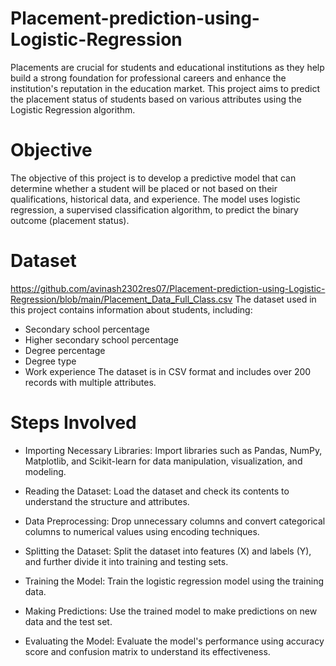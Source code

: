 # Placement-prediction-using-Logistic-Regression
Placements are crucial for students and educational institutions as they help build a strong foundation for professional careers and enhance the institution's reputation in the education market.
This project aims to predict the placement status of students based on various attributes using the Logistic Regression algorithm.

# Objective
The objective of this project is to develop a predictive model that can determine whether a student will be placed or not based on their qualifications, historical data, and experience. The model uses logistic regression, a supervised classification algorithm, to predict the binary outcome (placement status).

# Dataset
https://github.com/avinash2302res07/Placement-prediction-using-Logistic-Regression/blob/main/Placement_Data_Full_Class.csv
The dataset used in this project contains information about students, including:

* Secondary school percentage
* Higher secondary school percentage
* Degree percentage
* Degree type
* Work experience
The dataset is in CSV format and includes over 200 records with multiple attributes.

# Steps Involved
* Importing Necessary Libraries:
Import libraries such as Pandas, NumPy, Matplotlib, and Scikit-learn for data manipulation, visualization, and modeling.

* Reading the Dataset:
Load the dataset and check its contents to understand the structure and attributes.

* Data Preprocessing:
Drop unnecessary columns and convert categorical columns to numerical values using encoding techniques.

* Splitting the Dataset:
Split the dataset into features (X) and labels (Y), and further divide it into training and testing sets.

* Training the Model:
Train the logistic regression model using the training data.

* Making Predictions:
Use the trained model to make predictions on new data and the test set.

* Evaluating the Model:
Evaluate the model's performance using accuracy score and confusion matrix to understand its effectiveness.
